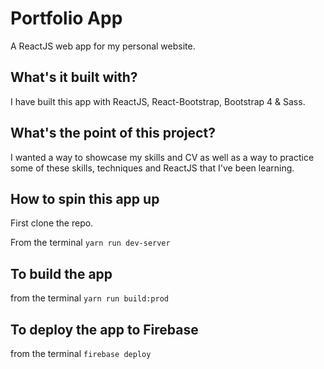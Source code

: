 # Portfolio App

A ReactJS web app for my personal website. 

## What's it built with?

I have built this app with ReactJS, React-Bootstrap, Bootstrap 4 & Sass.

## What's the point of this project?

I wanted a way to showcase my skills and CV as well as a way to practice some of these skills, techniques and ReactJS that I've been learning.

## How to spin this app up

First clone the repo.

From the terminal `yarn run dev-server`

## To build the app

from the terminal `yarn run build:prod`

## To deploy the app to Firebase

from the terminal `firebase deploy`

